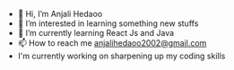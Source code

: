 - 👋 Hi, I’m Anjali Hedaoo
- 👀 I’m interested in learning something new stuffs
- 🌱 I’m currently learning React Js and Java
- 📫 How to reach me anjalihedaoo2002@gmail.com
- I'm currently working on sharpening up my coding skills


<!---
anjalihedaoo18/anjalihedaoo18 is a ✨ special ✨ repository because its `README.md` (this file) appears on your GitHub profile.
You can click the Preview link to take a look at your changes.
--->
